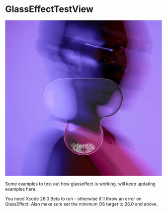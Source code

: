 # GlassEffectTestView

![alt text](glasseffectview.gif "Title")

Some examples to test out how glasseffect is working. will keep updating examples here.

You need Xcode 26.0 Beta to run - otherwise it'll throw an error on GlassEffect. Also make sure set the minimum OS target to 26.0 and above. 
